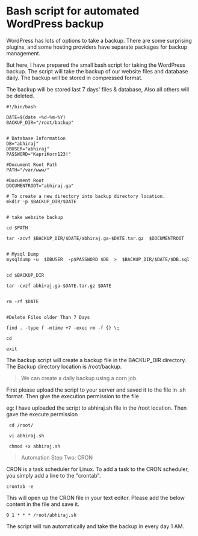 # Bash script for automated WordPress backup

WordPress has lots of options to take a backup. There are some surprising plugins, and some hosting providers have separate packages for backup management.

But here, I have prepared the small bash script for taking the WordPress backup. The script will take the backup of our website files and database daily. The backup will be stored in compressed format.

The backup will be stored last 7 days' files & database, Also all others will be deleted.

~~~
#!/bin/bash

DATE=$(date +%d-%m-%Y)
BACKUP_DIR="/root/backup"


# Database Information
DB="abhiraj"
DBUSER="abhiraj"
PASSWORD="KapriKorn123!"

#Document Root Path
PATH="/var/www/"

#Document Root
DOCUMENTROOT="abhiraj.ga"

# To create a new directory into backup directory location.
mkdir -p $BACKUP_DIR/$DATE


# take website backup 

cd $PATH

tar -zcvf $BACKUP_DIR/$DATE/abhiraj.ga-$DATE.tar.gz  $DOCUMENTROOT


# Mysql Dump
mysqldump -u  $DBUSER  -p$PASSWORD $DB  >  $BACKUP_DIR/$DATE/$DB.sql


cd $BACKUP_DIR

tar -cvzf abhiraj.ga-$DATE.tar.gz $DATE


rm -rf $DATE


#Delete Files older Than 7 Days

find . -type f -mtime +7 -exec rm -f {} \;

cd

exit
~~~

The backup script will create a backup file in the BACKUP_DIR directory. The Backup directory location is /root/backup.


> We can create a daily backup using a corn job.

First please upload the script to your server and saved it to the file in .sh format. Then give the execution permission to the file

eg:  I have uploaded the script to abhiraj.sh file in the /root location. Then gave the execute permission 


~~~ 
 cd /root/
 
 vi abhiraj.sh
 
 chmod +x abhiraj.sh
 ~~~
 

> Automation Step Two: CRON

CRON is a task scheduler for Linux. To add a task to the CRON scheduler, you simply add a line to the "crontab". 

~~~
crontab -e
~~~

This will open up the CRON file in your text editor. Please add the below content in the file and save it.

~~~
0 1 * * * /root/abhiraj.sh
~~~

The script will run automatically and take the backup in every day 1 AM.








